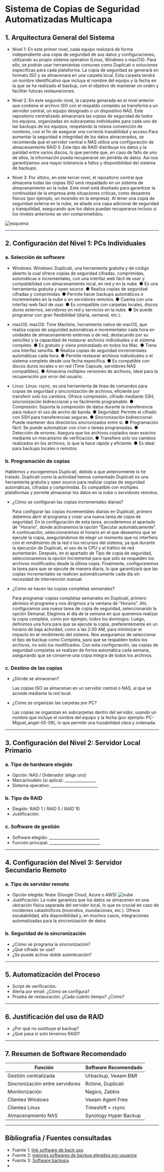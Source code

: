 # Sistema de Copias de Seguridad Automatizadas Multicapa

## 1. Arquitectura General del Sistema

- Nivel 1: En este primer nivel, cada equipo realizará de forma independiente una copia de seguridad de sus datos y configuraciones, utilizando su propio sistema operativo (Linux, Windows o macOS). Para ello, se podrán usar herramientas comunes como Duplicati o soluciones específicas para cada plataforma.
  La copia de seguridad se generará en formato ISO y se almacenará en una carpeta local. Esta carpeta tendrá un nombre identificativo que incluya el nombre del equipo y la fecha en la que se ha realizado el backup, con el objetivo de mantener un orden y facilitar futuras restauraciones.
  <p><p>
- Nivel 2: En este segundo nivel, la carpeta generada en el nivel anterior que contiene el archivo ISO con el respaldo completo se transferirá a un servidor central, un equipo designado o un dispositivo NAS. Este repositorio centralizado almacenará las copias de seguridad de todos los equipos, organizadas en subcarpetas individuales para cada uno de las backups de los equipos, respetando la misma convención de nombres, con el fin de asegurar una correcta trazabilidad y acceso.Para aumentar la seguridad e integridad de los datos almacenados, se recomienda que el servidor central o NAS utilice una configuración de almacenamiento RAID 5. Este tipo de RAID distribuye los datos y la paridad entre varios discos, lo que permite que, en caso de fallo de uno de ellos, la información pueda recuperarse sin pérdida de datos. Así nos garantizamos una mayor tolerancia a fallos y disponibilidad del sistema de backups.
  <p><p>
- Nivel 3: Por último, en este tercer nivel, el repositorio central que almacena todas las copias ISO será respaldado en un sistema de almacenamiento en la nube. Este nivel está diseñado para garantizar la continuidad de la empresa ante situaciones críticas, como desastres físicos (por ejemplo, un incendio en la empresa). Al tener una copia de seguridad externa en la nube, se añade una capa adicional de seguridad y tranquilidad, asegurando que los datos puedan recuperarse incluso si los niveles anteriores se ven comprometidos.

![esquema](imgs/esquema.jpg)

---

## 2. Configuración del Nivel 1: PCs Individuales

### a. Selección de software

- Windows: Windows: Duplicati, una herramienta gratuita y de código abierto la cual ofrece copias de
  seguridad cifradas, comprimidas, automáticas e incrementales, con una interfaz web fácil de usar
  y compatibilidad con almacenamiento local, en red y en la nube.
  ● Es una herramienta gratuita y open source.
  ● Realiza copias de seguridad cifradas y comprimidas.
  ● Permite hacer backups automáticos e incrementales en la nube o en servidores remotos.
  ● Cuenta con una interfaz web fácil de usar.
  ● Es compatible con carpetas locales, discos duros externos, servidores en red y servicios
  en la nube.
  ● Se puede programar con gran flexibilidad (diaria, semanal, etc.).
  <p><p>
- macOS: macOS: Time Machine, herramienta nativa de macOS, que realiza copias de seguridad
  automáticas e incrementales cada hora en unidades de almacenamiento externas o de red,
  destacando por su sencillez y la capacidad de restaurar archivos individuales o el sistema
  completo.
  ● Es gratuito y viene preinstalado en todos los Mac.
  ● Tiene una interfaz sencilla.
  ● Realiza copias de seguridad incrementales automáticas cada hora.
  ● Permite restaurar archivos individuales o el sistema completo desde una fecha específica.
  ● Es compatible con discos duros locales o en red (Time Capsule, servidores NAS
  compatibles).
  ● Almacena múltiples versiones de archivos, ideal para la recuperación por error del
  usuario.
  <p><p>
- Linux: Linux: rsync, es una herramienta de línea de comandos para copias de seguridad y sincronización
  de archivos, eficiente por transferir solo los cambios. Ofrece compresión, cifrado mediante SSH,
  sincronización bidireccional y es fácilmente programable.
  ● Compresión: Soporta la compresión de datos durante la transferencia para reducir el uso
  de ancho de banda.
  ● Seguridad: Permite el cifrado con SSH para transferencias seguras.
  ● Sincronización bidireccional: Puede mantener dos directorios sincronizados entre sí.
  ● Programación fácil: Se puede automatizar con cron o tareas programadas.
  ● Detección de errores: Asegura que los archivos copiados sean exactos mediante un
  mecanismo de verificación.
  ● Transfiere solo los cambios realizados en los archivos, lo que la hace rápida y eficiente.
  ● Es ideal para backups locales o remotos

### b. Programación de copias

Hablemos y escogeremos Duplicati, debido a que anteriormente lo he tratado. Duplicati como la
actividad hemos comentado Duplicati es una herramienta gratuita y open source para realizar
copias de seguridad automáticas, cifradas y comprimidas. Es compatible con múltiples
plataformas y permite almacenar los datos en la nube o servidores remotos.

- ¿Cómo se configuran las copias incrementales diarias?
  
  <p><p>
  
  Para configurar las copias incrementales diarias en Duplicati, primero debemos abrir el programa y
  crear una nueva tarea de copia de seguridad. En la configuración de esta tarea, accederemos al
  apartado de "Horario", donde activaremos la opción "Ejecutar automáticamente". A continuación,
  seleccionaremos el horario en el que deseamos que se ejecute la copia, asegurándonos de elegir un
  momento que no interfiera con el rendimiento de la red o los recursos del sistema, ya que durante la
  ejecución de Duplicati, el uso de la CPU y el tráfico de red aumentarán. Después, en el apartado de
  Tipo de copia de seguridad, seleccionaremos la opción Incremental para que sólo se respalden los
  archivos modificados desde la última copia. Finalmente, configuraremos la tarea para que se ejecute
  de manera diaria, lo que garantizará que las copias incrementales se realicen automáticamente cada
  día sin necesidad de intervención manual.
  
  <p><p><p>
- ¿Cómo se hacen las copias completas semanales?
  
  <p><p>
  
  Para programar copias completas semanales en Duplicati, primero abrimos el programa y nos
  dirigimos a la ventana de “Horario”. Ahí, configuramos una nueva tarea de copia de seguridad,
  seleccionando la opción Semanal. Elegimos el día de la semana en que queremos realizar la copia
  completa, como por ejemplo, todos los domingos. Luego, definimos una hora para que se ejecute la
  copia, preferentemente en un horario de baja actividad, como a las 2:00 AM, para minimizar el
  impacto en el rendimiento del sistema. Nos aseguramos de seleccionar el tipo de backup como
  Completa, para que se respalden todos los archivos, no solo los modificados. Con esta configuración,
  las copias de seguridad completas se realizan de forma automática cada semana, asegurando que se
  conserve una copia íntegra de todos los archivos.

### c. Destino de las copias

- ¿Dónde se almacenan?
  <p><p>
  Las copias ISO se almacenan en un servidor central o NAS, al que se accede mediante la red local.
  <p><p>
- ¿Cómo se organizan las carpetas por PC?
  <p><p>
  Las copias se organizan en subcarpetas dentro del servidor, usando un nombre que incluye el nombre del equipo y la fecha (por ejemplo: PC-Miguel_angel-05-08), lo que permite una trazabilidad clara y ordenada.

---

## 3. Configuración del Nivel 2: Servidor Local Primario

### a. Tipo de hardware elegido

- Opción: NAS / Ordenador (elige uno)
- Marca/modelo (si aplica): ________________
- Sistema operativo: ________________________

### b. Tipo de RAID

- Elegido: RAID 1 / RAID 5 / RAID 10
- Justificación:

### c. Software de gestión

- Software elegido: __________________________
- Función principal: __________________________

---

## 4. Configuración del Nivel 3: Servidor Secundario Remoto

### a. Tipo de servidor remoto

- Opción elegida: Nube (Google Cloud, Azure o AWS)
  ![nube](imgs/nube.png)
- Justificación: La nube garantiza que los datos se almacenen en una ubicación física separada del
  servidor local, lo que es crucial en caso de incidentes catastróficos (incendios,
  inundaciones, etc.).
  Ofrece escalabilidad, alta disponibilidad y, en muchos casos, integraciones automatizadas
  para la sincronización de datos

### b. Seguridad de la sincronización

- ¿Cómo se programa la sincronización?
- ¿Qué cifrado se usa?
- ¿Se puede activar doble autenticación?

---

## 5. Automatización del Proceso

- Script de verificación:
- Alerta por email: ¿Cómo se configura?
- Prueba de restauración: ¿Cada cuánto tiempo? ¿Cómo?

---

## 6. Justificación del uso de RAID

- ¿Por qué no sustituye al backup?
- ¿Qué pasa si solo tenemos RAID?

---

## 7. Resumen de Software Recomendado

| Función                        | Software Recomendado     |
|-------------------------------|--------------------------|
| Gestión centralizada          | Urbackup, Veeam B&R                         |
| Sincronización entre servidores| Rclone, Duplicati                      |
| Monitorización                | Nagios, Zabbix                       |
| Clientes Windows              | Veeam Agent Free                         |
| Clientes Linux                | Timeshift + rsync                         |
| Almacenamiento NAS            | Synology Hyper Backup                         |

---

## Bibliografía / Fuentes consultadas

- Fuente 1: [link software de back ups](https://www.techradar.com/best/best-backup-software)
- Fuente 2: [mejores softwares de backup elegidos por usuarios](https://www.g2.com/categories/backup)
- Fuente 3: [Software backups](https://en.wikipedia.org/wiki/List_of_backup_software)
- 

